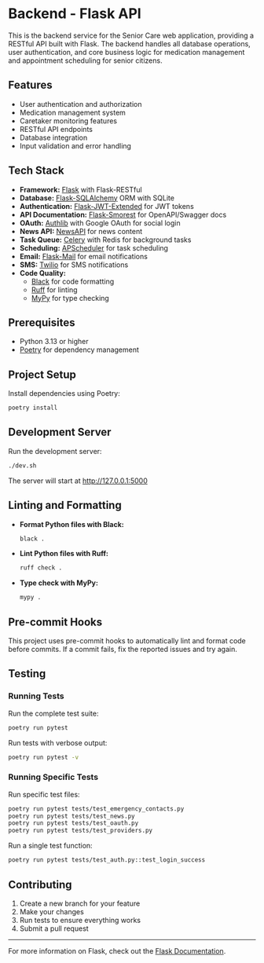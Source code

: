 # Backend - Flask API

This is the backend service for the Senior Care web application, providing a RESTful API built with Flask. The backend handles all database operations, user authentication, and core business logic for medication management and appointment scheduling for senior citizens.

## Features

- User authentication and authorization
- Medication management system
- Caretaker monitoring features
- RESTful API endpoints
- Database integration
- Input validation and error handling

## Tech Stack

- **Framework:** [Flask](https://flask.palletsprojects.com/) with Flask-RESTful
- **Database:** [Flask-SQLAlchemy](https://flask-sqlalchemy.palletsprojects.com/) ORM with SQLite
- **Authentication:** [Flask-JWT-Extended](https://flask-jwt-extended.readthedocs.io/) for JWT tokens
- **API Documentation:** [Flask-Smorest](https://flask-smorest.readthedocs.io/) for OpenAPI/Swagger docs
- **OAuth:** [Authlib](https://authlib.org/) with Google OAuth for social login
- **News API:** [NewsAPI](https://newsapi.org/) for news content
- **Task Queue:** [Celery](https://docs.celeryproject.org/) with Redis for background tasks
- **Scheduling:** [APScheduler](https://apscheduler.readthedocs.io/) for task scheduling
- **Email:** [Flask-Mail](https://pythonhosted.org/Flask-Mail/) for email notifications
- **SMS:** [Twilio](https://www.twilio.com/) for SMS notifications
- **Code Quality:**
  - [Black](https://black.readthedocs.io/) for code formatting
  - [Ruff](https://beta.ruff.rs/) for linting
  - [MyPy](https://mypy.readthedocs.io/) for type checking

## Prerequisites

- Python 3.13 or higher
- [Poetry](https://python-poetry.org/) for dependency management

## Project Setup

Install dependencies using Poetry:

```bash
poetry install
```

## Development Server

Run the development server:

```bash
./dev.sh
```

The server will start at http://127.0.0.1:5000

## Linting and Formatting

- **Format Python files with Black:**
  ```bash
  black .
  ```
- **Lint Python files with Ruff:**
  ```bash
  ruff check .
  ```
- **Type check with MyPy:**
  ```bash
  mypy .
  ```

## Pre-commit Hooks

This project uses pre-commit hooks to automatically lint and format code before commits. If a commit fails, fix the reported issues and try again.

## Testing

### Running Tests

Run the complete test suite:

```bash
poetry run pytest
```

Run tests with verbose output:

```bash
poetry run pytest -v
```

### Running Specific Tests

Run specific test files:

```bash
poetry run pytest tests/test_emergency_contacts.py
poetry run pytest tests/test_news.py
poetry run pytest tests/test_oauth.py
poetry run pytest tests/test_providers.py
```

Run a single test function:

```bash
poetry run pytest tests/test_auth.py::test_login_success
```

## Contributing

1. Create a new branch for your feature
2. Make your changes
3. Run tests to ensure everything works
4. Submit a pull request

---

For more information on Flask, check out the [Flask Documentation](https://flask.palletsprojects.com/).
